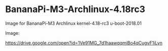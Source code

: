 # BananaPi-M3-Archlinux-4.18rc3
Image for BananaPi-M3 Archlinux kernel-4.18-rc3 u-boot-2018.01

Image:

https://drive.google.com/open?id=1Ve91MG_7d1haawqqmiBo4qCugvF1iLyn
